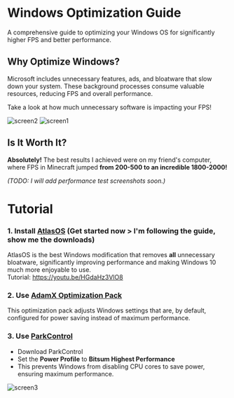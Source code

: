 # Windows Optimization Guide  
A comprehensive guide to optimizing your Windows OS for significantly higher FPS and better performance.  

## Why Optimize Windows?  
Microsoft includes unnecessary features, ads, and bloatware that slow down your system. These background processes consume valuable resources, reducing FPS and overall performance.  

Take a look at how much unnecessary software is impacting your FPS!  

![screen2](https://github.com/user-attachments/assets/6888b339-08bf-4479-92e0-2480371bbcf1) ![screen1](https://github.com/user-attachments/assets/23cdeb29-d33e-42e0-8cbd-de2b6203e2eb)  

## Is It Worth It?  
**Absolutely!** The best results I achieved were on my friend's computer, where FPS in Minecraft jumped **from 200-500 to an incredible 1800-2000!**  

*(TODO: I will add performance test screenshots soon.)*  

# Tutorial  

### 1. Install [AtlasOS](https://atlasos.net/) (Get started now > I'm following the guide, show me the downloads)
AtlasOS is the best Windows modification that removes **all** unnecessary bloatware, significantly improving performance and making Windows 10 much more enjoyable to use. <br>
Tutorial: https://youtu.be/HGdaHz3VlO8

### 2. Use [AdamX Optimization Pack](https://www.youtube.com/watch?v=hQSkPmZRCjc)  
This optimization pack adjusts Windows settings that are, by default, configured for power saving instead of maximum performance.  

### 3. Use [ParkControl](https://bitsum.com/parkcontrol/)
- Download ParkControl
- Set the **Power Profile** to **Bitsum Highest Performance**  
- This prevents Windows from disabling CPU cores to save power, ensuring maximum performance.  

![screen3](https://github.com/user-attachments/assets/c8d1ca70-1c10-47c3-8405-9cc7c23859b7)  
